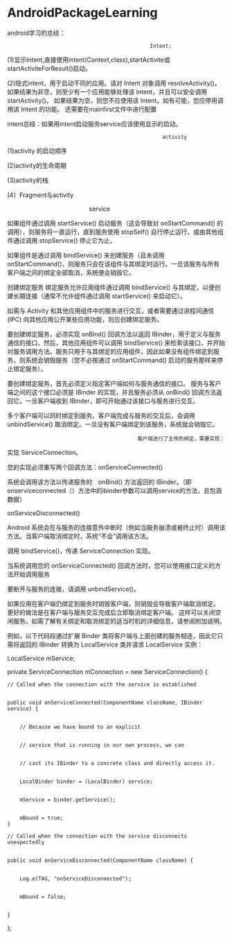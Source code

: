 # AndroidPackageLearning
android学习的总结：


                                                  Intent:
                                                  
(1)显示Intent,直接使用intent(Context,class),startActivite或startActiviteForResult()启动。



(2)隐式intent，用于启动不同的应用。请对 Intent 对象调用 resolveActivity()。如果结果为非空，则至少有一个应用能够处理该 Intent，并且可以安全调用 startActivity()。 如果结果为空，则您不应使用该 Intent。如有可能，您应停用调用该 Intent 的功能。
还需要在mainfirst文件中进行配置

intent总结：如果用intent启动服务service应该使用显示的启动。




                                               
                                                      activity
                                                     
                                                     
                                               
                                               
(1)activity 的启动顺序


(2)activity的生命周期


(3)activity的栈


(4）Fragment与activity




                                                                service
                                                 
                                                 
                                                 
如果组件通过调用 startService() 启动服务（这会导致对 onStartCommand() 的调用），则服务将一直运行，直到服务使用 stopSelf() 自行停止运行，或由其他组件通过调用 stopService() 停止它为止。

如果组件是通过调用 bindService() 来创建服务（且未调用 onStartCommand()，则服务只会在该组件与其绑定时运行。一旦该服务与所有客户端之间的绑定全部取消，系统便会销毁它。 


创建绑定服务
绑定服务允许应用组件通过调用 bindService() 与其绑定，以便创建长期连接（通常不允许组件通过调用 startService() 来启动它）。

如需与 Activity 和其他应用组件中的服务进行交互，或者需要通过进程间通信 (IPC) 向其他应用公开某些应用功能，则应创建绑定服务。

要创建绑定服务，必须实现 onBind() 回调方法以返回 IBinder，用于定义与服务通信的接口。然后，其他应用组件可以调用 bindService() 来检索该接口，并开始对服务调用方法。服务只用于与其绑定的应用组件，因此如果没有组件绑定到服务，则系统会销毁服务（您不必按通过 onStartCommand() 启动的服务那样来停止绑定服务）。

要创建绑定服务，首先必须定义指定客户端如何与服务通信的接口。 服务与客户端之间的这个接口必须是 IBinder 的实现，并且服务必须从 onBind() 回调方法返回它。一旦客户端收到 IBinder，即可开始通过该接口与服务进行交互。

多个客户端可以同时绑定到服务。客户端完成与服务的交互后，会调用 unbindService() 取消绑定。一旦没有客户端绑定到该服务，系统就会销毁它。





                                              客户端进行了主件的绑定，需要实现：
                                              
                                              
实现 ServiceConnection。


您的实现必须重写两个回调方法：onServiceConnected()


系统会调用该方法以传递服务的　onBind() 方法返回的 IBinder。（即 onserviceconnected（）方法中的ibinder参数可以调用service的方法，且包涵数据）


onServiceDisconnected()


Android 系统会在与服务的连接意外中断时（例如当服务崩溃或被终止时）调用该方法。当客户端取消绑定时，系统“不会”调用该方法。


调用 bindService()，传递 ServiceConnection 实现。


当系统调用您的 onServiceConnected() 回调方法时，您可以使用接口定义的方法开始调用服务


要断开与服务的连接，请调用 unbindService()。


如果应用在客户端仍绑定到服务时销毁客户端，则销毁会导致客户端取消绑定。 更好的做法是在客户端与服务交互完成后立即取消绑定客户端。 这样可以关闭空闲服务。如需了解有关绑定和取消绑定的适当时机的详细信息，请参阅附加说明。


例如，以下代码段通过扩展 Binder 类将客户端与上面创建的服务相连，因此它只需将返回的 IBinder 转换为 LocalService 类并请求 LocalService 实例：


LocalService mService;

private ServiceConnection mConnection = new ServiceConnection() {


    // Called when the connection with the service is established
    
    
    public void onServiceConnected(ComponentName className, IBinder service) {
    
    
        // Because we have bound to an explicit
        
        
        // service that is running in our own process, we can
        
        
        // cast its IBinder to a concrete class and directly access it.
        
        
        LocalBinder binder = (LocalBinder) service;
        
        
        mService = binder.getService();
        
        
        mBound = true;
    }

    // Called when the connection with the service disconnects unexpectedly
    
    
    public void onServiceDisconnected(ComponentName className) {
    
    
        Log.e(TAG, "onServiceDisconnected");
        
        
        mBound = false;
        
        
    }
    
    
};
 
                   
